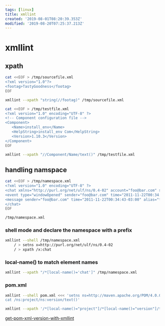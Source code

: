 ```yaml
---
tags: [linux]
title: xmllint
created: '2019-08-01T08:20:39.353Z'
modified: '2019-08-20T07:25:37.213Z'
---
```


# xmllint


## xpath
```sh
cat <<EOF > /tmp/sourcefile.xml
<?xml version="1.0"?>
<footag>TastyGoodness</footag>
EOF

xmllint --xpath "string(//footag)" /tmp/sourcefile.xml
```

```sh
cat <<EOF > /tmp/testfile.xml
<?xml version="1.0" encoding="UTF-8" ?>
<!-- Component configuration file -->
<Component>
   <Name>install_env</Name>
   <HelpString>install_env Com</HelpString>
   <Version>1.10.3</Version>
</Component>
EOF

xmllint --xpath "//Component/Name/text()" /tmp/testfile.xml
```

## handling namspace

```sh
cat <<EOF > /tmp/namespace.xml
<?xml version="1.0" encoding="UTF-8" ?>
<chat xmlns="http://purl.org/net/ulf/ns/0.4-02" account="foo@bar.com" service="MSN">
<event type="windowOpened" sender="foo@bar.com" time="2011-11-22T00:34:43-03:00"></event>
<message sender="foo@bar.com" time="2011-11-22T00:34:43-03:00" alias="foo"><div><span style="color: #000000; font-family: Helvetica; font-size: 12pt;">hi</span></div></message>
</chat>
EOF

/tmp/namespace.xml

```
### shell mode and declare the namespace with a prefix
```sh
xmllint --shell /tmp/namespace.xml
    / > setns x=http://purl.org/net/ulf/ns/0.4-02
    / > xpath /x:chat
```
### local-name() to match element names
```sh
xmllint --xpath "/*[local-name()='chat']" /tmp/namespace.xml
```


### pom.xml

```sh
xmllint --shell pom.xml <<< 'setns ns=http://maven.apache.org/POM/4.0.0
cat /ns:project/ns:version/text()'

xmllint --xpath '/*[local-name()="project"]/*[local-name()="version"]/text()' pom.xml
```
[get-pom-xml-version-with-xmllint](https://stackoverflow.com/a/41115011/2087704)
